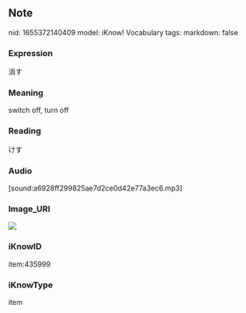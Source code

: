 ## Note
nid: 1655372140409
model: iKnow! Vocabulary
tags: 
markdown: false

### Expression
消す

### Meaning
switch off, turn off

### Reading
けす

### Audio
[sound:a6928ff299825ae7d2ce0d42e77a3ec6.mp3]

### Image_URI
<img src="9489ca5f9c408d12ff0143d3d5da33c7.jpg">

### iKnowID
item:435999

### iKnowType
item
